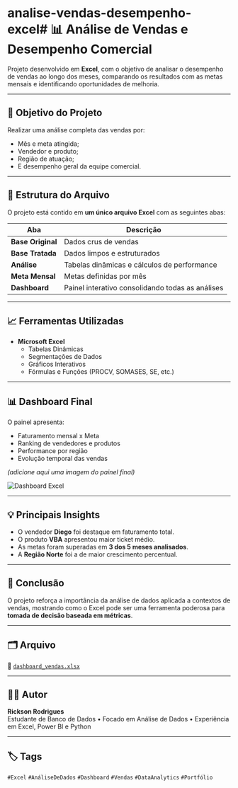 # analise-vendas-desempenho-excel# 📊 Análise de Vendas e Desempenho Comercial

Projeto desenvolvido em **Excel**, com o objetivo de analisar o desempenho de vendas ao longo dos meses, comparando os resultados com as metas mensais e identificando oportunidades de melhoria.

---

## 🎯 Objetivo do Projeto
Realizar uma análise completa das vendas por:
- Mês e meta atingida;
- Vendedor e produto;
- Região de atuação;
- E desempenho geral da equipe comercial.

---

## 🧾 Estrutura do Arquivo

O projeto está contido em **um único arquivo Excel** com as seguintes abas:

| Aba | Descrição |
|------|------------|
| **Base Original** | Dados crus de vendas |
| **Base Tratada** | Dados limpos e estruturados |
| **Análise** | Tabelas dinâmicas e cálculos de performance |
| **Meta Mensal** | Metas definidas por mês |
| **Dashboard** | Painel interativo consolidando todas as análises |

---

## 📈 Ferramentas Utilizadas
- **Microsoft Excel**
  - Tabelas Dinâmicas  
  - Segmentações de Dados  
  - Gráficos Interativos  
  - Fórmulas e Funções (PROCV, SOMASES, SE, etc.)

---

## 📊 Dashboard Final
O painel apresenta:
- Faturamento mensal x Meta  
- Ranking de vendedores e produtos  
- Performance por região  
- Evolução temporal das vendas  

*(adicione aqui uma imagem do painel final)*  

![Dashboard Excel](imgs/dashboard.png)

---

## 💡 Principais Insights
- O vendedor **Diego** foi destaque em faturamento total.  
- O produto **VBA** apresentou maior ticket médio.  
- As metas foram superadas em **3 dos 5 meses analisados**.  
- A **Região Norte** foi a de maior crescimento percentual.  

---

## 🧠 Conclusão
O projeto reforça a importância da análise de dados aplicada a contextos de vendas, mostrando como o Excel pode ser uma ferramenta poderosa para **tomada de decisão baseada em métricas**.

---

## 🗂️ Arquivo
📁 [`dashboard_vendas.xlsx`](dashboard_vendas.xlsx)

---

## 👨‍💻 Autor
**Rickson Rodrigues**  
Estudante de Banco de Dados • Focado em Análise de Dados • Experiência em Excel, Power BI e Python  

---

## 🏷️ Tags
`#Excel` `#AnáliseDeDados` `#Dashboard` `#Vendas` `#DataAnalytics` `#Portfólio`
